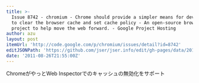 ```yaml
---
title: >-
  Issue 8742 - chromium - Chrome should provide a simpler means for developers
  to clear the browser cache and set cache policy - An open-source browser
  project to help move the web forward. - Google Project Hosting
author: azu
layout: post
itemUrl: 'http://code.google.com/p/chromium/issues/detail?id=8742'
editJSONPath: 'https://github.com/jser/jser.info/edit/gh-pages/data/2011/08/index.json'
date: '2011-08-26T21:55:00Z'
---
```

ChromeがやっとWeb Inspectorでのキャッシュの無効化をサポート
